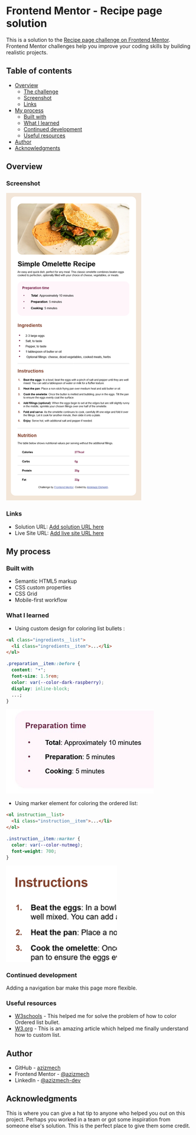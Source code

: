 # Frontend Mentor - Recipe page solution

This is a solution to the [Recipe page challenge on Frontend Mentor](https://www.frontendmentor.io/challenges/recipe-page-KiTsR8QQKm). Frontend Mentor challenges help you improve your coding skills by building realistic projects.

## Table of contents

- [Overview](#overview)
  - [The challenge](#the-challenge)
  - [Screenshot](#screenshot)
  - [Links](#links)
- [My process](#my-process)
  - [Built with](#built-with)
  - [What I learned](#what-i-learned)
  - [Continued development](#continued-development)
  - [Useful resources](#useful-resources)
- [Author](#author)
- [Acknowledgments](#acknowledgments)

## Overview

### Screenshot

![](./screen-shots/Frontend%20Mentor%20Recipe%20-%20Desktop.png)

### Links

- Solution URL: [Add solution URL here](https://github.com/azizmech/recipe-page-main/tree/main)
- Live Site URL: [Add live site URL here](https://azizmech.github.io/recipe-page-main/)

## My process

### Built with

- Semantic HTML5 markup
- CSS custom properties
- CSS Grid
- Mobile-first workflow

### What I learned

- Using custom design for coloring list bullets :

```html
<ul class="ingredients__list">
  <li class="ingredients__item">...</li>
</ul>
```

```css
.preparation__item::before {
  content: "•";
  font-size: 1.5rem;
  color: var(--color-dark-raspberry);
  display: inline-block;
  ...;
}
```

![](./screen-shots/list.jpg)

- Using marker element for coloring the ordered list:

```html
<ol instruction__list>
  <li class="instruction__item">...</li>
</ol>
```

```css
.instruction__item::marker {
  color: var(--color-nutmeg);
  font-weight: 700;
}
```

![](./screen-shots/list2.png)

### Continued development

Adding a navigation bar make this page more flexible.

### Useful resources

- [W3schools](https://www.w3schools.com/howto/howto_css_bullet_color.asp) - This helped me for solve the problem of how to color Ordered list bullet.
- [W3.org](https://www.w3.org/Style/Examples/007/color-bullets.en.html) - This is an amazing article which helped me finally understand how to custom list.

## Author

- GitHub - [azizmech](https://github.com/azizmech)
- Frontend Mentor - [@azizmech](https://www.frontendmentor.io/profile/azizmech)
- LinkedIn - [@azizmech-dev](https://www.linkedin.com/in/azizmech-dev/)

## Acknowledgments

This is where you can give a hat tip to anyone who helped you out on this project. Perhaps you worked in a team or got some inspiration from someone else's solution. This is the perfect place to give them some credit.
